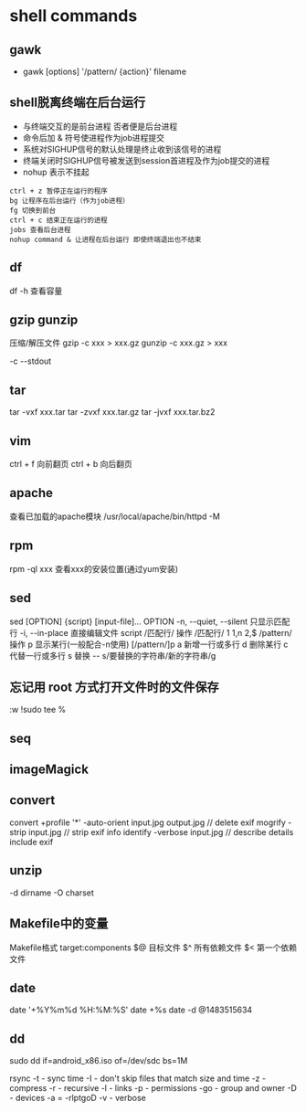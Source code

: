 shell commands
==============

gawk
--------------
- gawk [options] '/pattern/ {action}' filename

shell脱离终端在后台运行
-----------------------
- 与终端交互的是前台进程 否者便是后台进程
- 命令后加 & 符号使进程作为job进程提交
- 系统对SIGHUP信号的默认处理是终止收到该信号的进程
- 终端关闭时SIGHUP信号被发送到session首进程及作为job提交的进程
- nohup 表示不挂起
```
ctrl + z 暂停正在运行的程序
bg 让程序在后台运行（作为job进程）
fg 切换到前台
ctrl + c 结束正在运行的进程
jobs 查看后台进程
nohup command & 让进程在后台运行 即使终端退出也不结束
```

df
---------
df -h 查看容量

gzip gunzip
-----------
压缩/解压文件
gzip -c xxx > xxx.gz
gunzip -c xxx.gz > xxx

-c --stdout

tar
---------
tar -vxf xxx.tar
tar -zvxf xxx.tar.gz
tar -jvxf xxx.tar.bz2

vim
--------
ctrl + f 向前翻页
ctrl + b 向后翻页

apache
------------
查看已加载的apache模块
/usr/local/apache/bin/httpd -M


rpm
----------
rpm -ql xxx 查看xxx的安装位置(通过yum安装)

sed
-------
sed [OPTION] {script} [input-file]...
OPTION
    -n, --quiet, --silent 只显示匹配行
    -i, --in-place 直接编辑文件
script
    /匹配行/ 操作
        /匹配行/
            1
            1,n
            2,$
            /pattern/
        操作
            p 显示某行(一般配合-n使用) [/pattern/]p
            a 新增一行或多行
            d 删除某行
            c 代替一行或多行
            s 替换 -- s/要替换的字符串/新的字符串/g

忘记用 root 方式打开文件时的文件保存
-------
:w !sudo tee %

seq
-------

imageMagick
-------
convert
-------
convert +profile '*' -auto-orient input.jpg output.jpg // delete exif
mogrify -strip input.jpg // strip exif info
identify -verbose input.jpg // describe details include exif

unzip
-------
-d dirname
-O charset

Makefile中的变量
-------
Makefile格式 target:components
$@ 目标文件
$^ 所有依赖文件
$< 第一个依赖文件

date
-------
date '+%Y%m%d %H:%M:%S'
date +%s
date -d @1483515634

dd
------
sudo dd if=android_x86.iso of=/dev/sdc bs=1M

rsync
-t - sync time
-I - don't skip files that match size and time
-z - compress
-r - recursive
-l - links
-p - permissions
-go - group and owner
-D - devices
-a = -rlptgoD
-v - verbose
